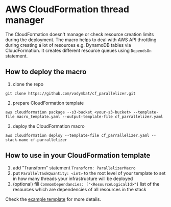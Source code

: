 # AWS CloudFormation thread manager

The CloudFormation doesn't manage or check resource creation limits during the deployment. The macro helps to deal with AWS API throttling during creating a lot of resources e.g. DynamoDB tables via CloudFormation. It creates different resource queues using `DependsOn` statement.

## How to deploy the macro
1. clone the repo

`git clone https://github.com/vadymbat/cf_parallelizer.git`

2. prepare CloudFormation template

`aws cloudformation package --s3-bucket <your-s3-bucket> --template-file macro_template.yaml --output-template-file cf_parrallelizer.yaml`

3. deploy the CloudFormation macro

`aws cloudformation deploy --template-file cf_parrallelizer.yaml --stack-name cf-parrallelizer`

## How to use in your CloudFormation template
1. add "Transform" statement `Transform: ParallelizerMacro`
2. put `ParallelTaskQuantity: <int>` to the root level of your template to set in how many threads your infrastructure will be deployed 
3. (optional) fill `CommonDependancies: ["<ResourceLogicalId>"]` list of the resources which are dependencies of all resources in the stack

Check the [example template](demo.json) for more details.
